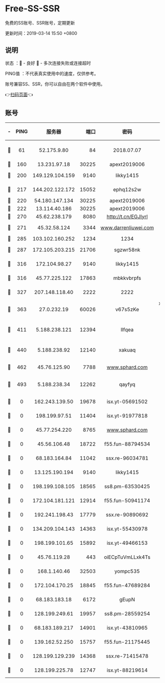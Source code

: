 # Free-SS-SSR

免费的SS账号、SSR账号，定期更新

更新时间：2019-03-14 15:50 +0800

## 说明

状态     ：🙂 - 良好 🙁 - 多次连接失败或连接超时

PING值   ：不代表真实使用中的速度，仅供参考。

账号兼容SS、SSR，你可以自由在两个软件中使用。

👉[扫码页面](https://liesauer.github.io/Free-SS-SSR/)👈

## 账号

|-|PING|服务器|端口|密码|加密方式|区域|
|:----:|:----:|:-----:|-----:|:----:|:----:|:----:|
|🙂|61|52.175.9.80|84|2018.07.07|chacha20-ietf-poly1305|HK|
|🙂|160|13.231.97.18|30225|apext2019006|chacha20|JP|
|🙂|200|149.129.104.159|9140|likky1415|aes-256-cfb|HK|
|🙂|217|144.202.122.172|15052|ephq12s2w|aes-256-cfb|US|
|🙂|220|54.180.147.134|30225|apext2019006|chacha20|KR|
|🙂|222|13.114.40.186|30225|apext2019006|chacha20|JP|
|🙂|270|45.62.238.179|8080|http://t.cn/EGJIyrl|rc4-md5|CA|
|🙂|271|45.32.58.124|3344|www.darrenliuwei.com|aes-256-cfb|JP|
|🙂|285|103.102.160.252|1234|1234|rc4-md5|JP|
|🙂|287|172.105.203.215|21706|sgzwr58nk|aes-256-cfb|JP|
|🙂|316|172.104.98.27|9140|likky1415|aes-256-cfb|JP|
|🙂|316|45.77.225.122|17863|mbkkvbrpfs|aes-256-cfb|GB|
|🙂|327|207.148.118.40|2222|2222|aes-256-cfb|SG|
|🙂|363|27.0.232.19|60026|v67s5zKe|xchacha20-ietf-poly1305|HK|
|🙂|411|5.188.238.121|12394|llfqea|chacha20-ietf-poly1305|BR|
|🙂|440|5.188.238.92|12140|xakuaq|chacha20-ietf-poly1305|BR|
|🙂|462|45.76.125.90|7788|www.sphard.com|aes-256-cfb|AU|
|🙂|493|5.188.238.34|12262|qayfyq|chacha20-ietf-poly1305|BR|
|🙁|0|162.243.139.50|19678|isx.yt-05691502|aes-256-cfb|US|
|🙁|0|198.199.97.51|11404|isx.yt-91977818|aes-256-cfb|US|
|🙁|0|45.77.254.220|8765|www.sphard.com|aes-256-cfb|SG|
|🙁|0|45.56.106.48|18722|f55.fun-88794534|aes-256-cfb|US|
|🙁|0|68.183.164.84|11042|ssx.re-96034781|aes-256-cfb|US|
|🙁|0|13.125.190.194|9140|likky1415|aes-256-cfb|KR|
|🙁|0|198.199.108.105|18565|ss8.pm-63530425|aes-256-cfb|US|
|🙁|0|172.104.181.121|12914|f55.fun-50941174|aes-256-cfb|SG|
|🙁|0|192.241.198.43|17779|ssx.re-90890692|aes-256-cfb|US|
|🙁|0|134.209.104.143|14363|isx.yt-55430978|aes-256-cfb|SG|
|🙁|0|198.199.101.65|15892|isx.yt-49466153|aes-256-cfb|US|
|🙁|0|45.76.119.28|443|oiECpTuVmLLxk4Ts|aes-256-cfb|AU|
|🙁|0|168.1.140.46|32503|yompc535|aes-256-cfb|AU|
|🙁|0|172.104.170.25|18845|f55.fun-47689284|aes-256-cfb|SG|
|🙁|0|68.183.183.18|6172|gEupN|aes-256-cfb|SG|
|🙁|0|128.199.249.61|19957|ss8.pm-28559254|aes-256-cfb|SG|
|🙁|0|68.183.189.217|14901|isx.yt-43810965|aes-256-cfb|SG|
|🙁|0|139.162.52.250|15757|f55.fun-21175445|aes-256-cfb|SG|
|🙁|0|128.199.129.239|14368|ssx.re-71415478|aes-256-cfb|SG|
|🙁|0|128.199.225.78|12747|isx.yt-88219614|aes-256-cfb|SG|
